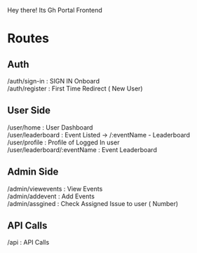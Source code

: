 Hey there! Its Gh Portal Frontend



# Routes

## Auth
/auth/sign-in : SIGN IN Onboard<br>
/auth/register : First Time Redirect ( New User)

## User Side

/user/home : User Dashboard <br>
/user/leaderboard : Event Listed -> /:eventName - Leaderboard<br>
/user/profile : Profile of Logged In user<br>
/user/leaderboard/:eventName : Event Leaderboard<br>


## Admin Side

/admin/viewevents : View Events<br>
/admin/addevent : Add Events<br>
/admin/assgined : Check Assigned Issue to user ( Number) <br>


## API Calls

/api : API Calls<br>
